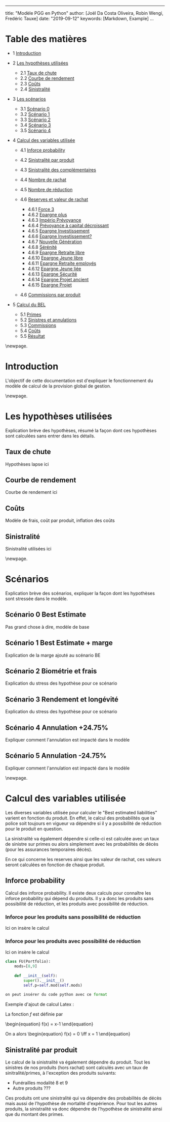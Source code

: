 




---
title: "Modèle PGG en Python"
author: [Joël Da Costa Oliveira, Robin Wengi, Fredéric Tauxe]
date: "2019-09-12"
keywords: [Markdown, Example]
...





# Table des matières
- 1 [Introduction](#Intro)

- 2 [Les hypothèses utilisées](#hypo)

    - 2.1 [Taux de chute](#lapse)
    - 2.2 [Courbe de rendement](#rdt)
    - 2.3 [Coûts](#exp)
    - 2.4 [Sinistralité](#sin)
    
- 3 [Les scénarios](#scenario)

    * 3.1 [Scénario 0](#scenario0)
    * 3.2 [Scénario 1](#scenario1)
    * 3.3 [Scénario 2](#scenario2)
    * 3.4 [Scénario 3](#scenario3)
    * 3.5 [Scénario 4](#scenario4)

- 4 [Calcul des variables utilisée](#var)

    * 4.1 [Inforce probability](#inforce)

    * 4.2 [Sinistralité par produit](#nbm)
    
    * 4.3 [Sinistralité des complémentaires](#sincompl)
    
    * 4.4 [Nombre de rachat](#nblapse)
    
    * 4.5 [Nombre de réduction](#nbred)
    
    * 4.6 [Reserves et valeur de rachat](#resVR)
        + 4.6.1 [Force 3](#mod1)
        + 4.6.2 [Epargne plus](#mod2)
        + 4.6.3 [Império Prévoyance](#mod3)
        + 4.6.4 [Prévoyance à capital décroissant](#mod4)
        + 4.6.5 [Epargne Investissement](#mod6)
        + 4.6.6 [Epargne Investissement?](#mod7)
        + 4.6.7 [Nouvelle Génération](#mod10)
        + 4.6.8 [Sérénité](#mod11)
        + 4.6.9 [Epargne Retraite libre](#mod28)
        + 4.6.10 [Epargne Jeune libre](#mod29)
        + 4.6.11 [Epargne Retraite employés](#mod30)
        + 4.6.12 [Epargne Jeune liée](#mod31)
        + 4.6.13 [Epargne Sécurité](#mod32)
        + 4.6.14 [Epargne Projet ancient](#mod33)
        + 4.6.15 [Epargne Projet](#mod36)
    
    * 4.6 [Commissions par produit](#commprod)
    
   
- 5 [Calcul du BEL](#bel)
    * 5.1 [Primes](#p)
    * 5.2 [Sinistres et annulations](#sinistres)
    * 5.3 [Commissions](#com)
    * 5.4 [Coûts](#coûts)
    * 5.5 [Résultat](#rés)

\newpage.

# Introduction <a name="Intro"></a>

L'objectif de cette documentation est d'expliquer le fonctionnement du modèle de calcul de la provision global de gestion.

\newpage.

# Les hypothèses utilisées <a name="Hypo"></a>

Explication brève des hypothèses, résumé la façon dont ces hypothèses sont calculées sans entrer dans les détails.

## Taux de chute <a name="lapse"></a>

Hypothèses lapse ici

## Courbe de rendement <a name="rdt"></a>

Courbe de rendement ici 

## Coûts <a name="exp"></a>

Modèle de frais, coût par produit, inflation des coûts

## Sinistralité <a name="sin"></a>

Sinistralité utilisées ici


\newpage.


# Scénarios <a name="scenario"></a>

Explication brève des scénarios, expliquer la façon dont les hypothèses sont stressée dans le modèle.


## Scénario 0 Best Estimate <a name="scenario0"></a>

Pas grand chose à dire, modèle de base


## Scénario 1 Best Estimate + marge <a name="scenario1"></a>

Explication de la marge ajouté au scénario BE 


## Scénario 2 Biométrie et frais <a name="scenario2"></a>

Explication du stress des hypothèse pour ce scénario


## Scénario 3 Rendement et longévité <a name="scenario3"></a>

Explication du stress des hypothèse pour ce scénario


## Scénario 4 Annulation +24.75% <a name="scenario4"></a>

Expliquer comment l'annulation est impacté dans le modèle


## Scénario 5 Annulation -24.75% <a name="scenario5"></a>

Expliquer comment l'annulation est impacté dans le modèle

\newpage.





# Calcul des variables utilisée <a name="var"></a>

Les diverses variables utilisée pour calculer le "Best estimated liabilities" varient en fonction du produit. En effet, le calcul des probabilités que la police soit toujours en vigueur va dépendre si il y a possibilité de réduction pour le produit en question.

La sinistralité va également dépendre si celle-ci est calculée avec un taux de sinistre sur primes ou alors simplement avec les probabilités de décès (pour les assurances temporaires décès).

En ce qui concerne les reserves ainsi que les valeur de rachat, ces valeurs seront calculées en fonction de chaque produit.

## Inforce probability <a name="inforce"></a>

Calcul des inforce probability. Il existe deux calculs pour connaître les inforce probability qui dépend du produits. Il y a donc les produits sans possibilité de réduction, et les produits avec possibilité de réduction.

### Inforce pour les produits sans possibilité de réduction

Ici on insère le calcul 

### Inforce pour les produits avec possibilité de réduction

Ici on insère le calcul 

``` python
class FU(Portfolio):
    mods=[8,9]
    
    def __init__(self):
        super().__init__()
        self.p=self.mod(self.mods)
        
on peut insérer du code python avec ce format
```

Exemple d'ajout de calcul Latex :

La fonction $f$ est définie par

\begin{equation}
  f(x) = x-1
\end{equation}

On a alors
\begin{equation}
   f(x) = 0 \iff x = 1
\end{equation}


## Sinistralité par produit  <a name="nbm"></a>

Le calcul de la sinistralité va également dépendre du produit. Tout les sinistres de nos produits (hors rachat) sont calculés avec un taux de sinitralité/primes, à l'exception des produits suivants:

 - Funérailles modalité 8 et 9
 - Autre produits ???
 
 Ces produits ont une sinistralité qui va dépendre des probabilités de décès mais aussi de l'hypothèse de mortalité d'expérience. Pour tout les autres produits, la sinistralité va donc dépendre de l'hypothèse de sinistralité ainsi que du montant des primes.
 
 
    
    


